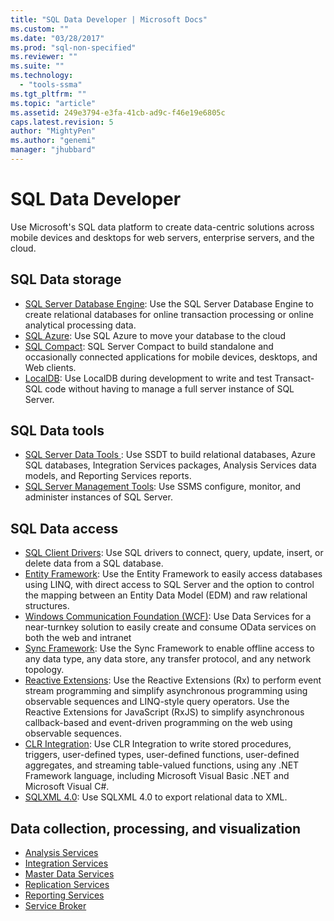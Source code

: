 ```yaml
---
title: "SQL Data Developer | Microsoft Docs"
ms.custom: ""
ms.date: "03/28/2017"
ms.prod: "sql-non-specified"
ms.reviewer: ""
ms.suite: ""
ms.technology: 
  - "tools-ssma"
ms.tgt_pltfrm: ""
ms.topic: "article"
ms.assetid: 249e3794-e3fa-41cb-ad9c-f46e19e6805c
caps.latest.revision: 5
author: "MightyPen"
ms.author: "genemi"
manager: "jhubbard"
---
```

# SQL Data Developer
Use Microsoft's SQL data platform to create data-centric solutions across mobile devices and desktops for web servers, enterprise servers, and the cloud.  

## SQL Data storage
* [SQL Server Database Engine](../database-engine/configure-windows/sql-server-database-engine.md): Use the  SQL Server Database Engine to create relational databases for online transaction processing or online analytical processing data. 
* [SQL Azure](https://docs.microsoft.com/azure/sql-database/): Use  SQL Azure to move your database to the cloud 
* [SQL Compact](https://www.microsoft.com/en-us/download/details.aspx?id=17876): SQL Server Compact to build standalone and occasionally connected applications for mobile devices, desktops, and Web clients.
* [LocalDB](../database-engine/configure-windows/sql-server-2016-express-localdb.md): Use LocalDB during development to write and test Transact-SQL code without having to manage a full server instance of SQL Server.

## SQL Data tools
* [SQL Server Data Tools ](../ssdt/download-sql-server-data-tools-ssdt.md) : Use  SSDT to build relational databases, Azure SQL databases, Integration Services packages, Analysis Services data models, and Reporting Services reports.
* [SQL Server Management Tools](../ssms/download-sql-server-management-studio-ssms.md):  Use SSMS configure, monitor, and administer instances of SQL Server.

## SQL Data access
* [SQL Client Drivers](sql-connection-libraries.md):  Use SQL drivers to connect, query, update, insert, or delete data from a SQL database.
* [Entity Framework](https://msdn.microsoft.com/library/gg696172.aspx): Use the  Entity Framework to easily access databases using LINQ, with direct access to SQL Server and the option to control the mapping between an Entity Data Model (EDM) and raw relational structures. 
* [Windows Communication Foundation (WCF)](https://msdn.microsoft.com/library/dd456779.aspx): Use  Data Services for a near-turnkey solution to easily create and consume OData services on both the web and intranet
* [Sync Framework](https://msdn.microsoft.com/library/jj839436.aspx): Use the  Sync Framework to enable offline access to any data type, any data store, any transfer protocol, and any network topology.
* [Reactive Extensions](https://msdn.microsoft.com/library/hh242985.aspx): Use the  Reactive Extensions (Rx) to perform event stream programming and simplify asynchronous programming using observable sequences and LINQ-style query operators.  Use the  Reactive Extensions for JavaScript (RxJS) to simplify asynchronous callback-based and event-driven programming on the web using observable sequences.
* [CLR Integration](../relational-databases/clr-integration/common-language-runtime-clr-integration-programming-concepts.md):  Use CLR Integration to write stored procedures, triggers, user-defined types, user-defined functions, user-defined aggregates, and streaming table-valued functions, using any .NET Framework language, including Microsoft Visual Basic .NET and Microsoft Visual C#. 
* [SQLXML 4.0](../relational-databases/sqlxml/sqlxml-4-0-programming-concepts.md): Use SQLXML 4.0 to export relational data to XML.

## Data collection, processing, and visualization
* [Analysis Services](../analysis-services/analysis-services-developer-documentation.md)
* [Integration Services](../integration-services/integration-services-developer-documentation.md)  
* [Master Data Services](../master-data-services/develop/master-data-services-developer-documentation.md)
* [Replication Services](../relational-databases/replication/concepts/replication-developer-documentation.md)
* [Reporting Services](../reporting-services/reporting-services-developer-documentation.md)
* [Service Broker](../database-engine/configure-windows/sql-server-service-broker.md)


 
